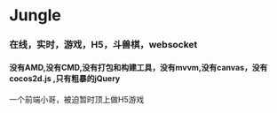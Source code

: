 # Jungle
### 在线，实时，游戏，H5，斗兽棋，websocket
#### 没有AMD,没有CMD,没有打包和构建工具，没有mvvm,没有canvas，没有cocos2d.js ,只有粗暴的jQuery

一个前端小哥，被迫暂时顶上做H5游戏
